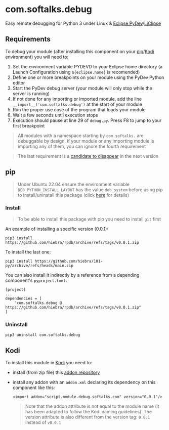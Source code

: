# com.softalks.debug
Easy remote debugging for Python 3 under Linux & [Eclipse PyDev](https://www.pydev.org/)/[LiClipse](https://www.liclipse.com/)
## Requirements
To debug your module (after installing this component on your [pip](#pip)/[Kodi](#Kodi) environment) you will need to: 
1. Set the environment variable PYDEVD to your Eclipse home directory (a Launch Configuration using `${eclipse.home}` is recomended)
1. Define one or more breakpoints on your module using the PyDev Python editor
1. Start the PyDev debug server (your module will only stop while the server is running)
1. If not done for any importing or imported module, add the line `__import__('com.softalks.debug')` at the start of your module 
1. Run the proper use case of the program that loads your module
1. Wait a few seconds until execution stops
1. Execution should pause at line 29 of `debug.py`. Press F8 to jump to your first breakpoint
> All modules with a namespace starting by `com.softalks.` are debuggable by design. If your module or any importing module is importing any of them, you can ignore the fourth requirement

> The last requirement is a [candidate to disappear](https://github.com/hiebra/rpdb/issues/1) in the next version
## pip
> Under Ubuntu 22.04 ensure the environment variable `DEB_PYTHON_INSTALL_LAYOUT` has the value `deb_system` before using pip to install/uninstall this package (click [here](https://github.com/pypa/setuptools/issues/3269#issuecomment-1254507377) for details)
### Install
> To be able to install this package with pip you need to install `git` first

An example of installing a specific version (0.0.1):
```
pip3 install https://github.com/hiebra/rpdb/archive/refs/tags/v0.0.1.zip
```
To install the last one:
```
pip3 install https://github.com/hiebra/101-py/archive/refs/heads/main.zip
```
You can also install it indirectly by a reference from a depending component's `pyproject.toml`:
```
[project]
...
dependencies = [
    "com.softalks.debug @ https://github.com/hiebra/rpdb/archive/refs/tags/v0.0.1.zip"
]
```
### Uninstall
```
pip3 uninstall com.softalks.debug
```
## Kodi
To install this module in [Kodi](https://kodi.tv/) you need to:
* install (from zip file) this [addon repository](https://github.com/hiebra/repository.github/releases/latest)
* install any addon with an `addon.xml` declaring its dependency on this component like this:

  ```
  <import addon="script.module.debug.softalks.com" version="0.0.1"/>
  ```
  > Note that the addon attribute is not equal to the module name (it has been adapted to follow the Kodi naming guidelines). The version attribute is also different from the version tag: `0.0.1` instead of `v0.0.1`
